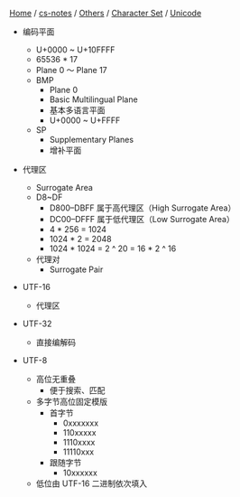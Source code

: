 [Home](https://mengxianbin.github.io) /
[cs-notes](https://mengxianbin.github.io/cs-notes/site) /
[Others](https://mengxianbin.github.io/cs-notes/site/Others) /
[Character Set](https://mengxianbin.github.io/cs-notes/site/Others/Character%20Set) /
[Unicode](https://mengxianbin.github.io/cs-notes/site/Others/Character%20Set/Unicode)

* 编码平面
    * U+0000 ~ U+10FFFF
    * 65536 * 17
    * Plane 0 ～ Plane 17
    * BMP
        * Plane 0
        * Basic Multilingual Plane
        * 基本多语言平面
        * U+0000 ~ U+FFFF
    * SP
        * Supplementary Planes
        * 增补平面

* 代理区
    * Surrogate Area
    * D8~DF
        * D800–DBFF 属于高代理区（High Surrogate Area）
        * DC00–DFFF 属于低代理区（Low Surrogate Area）
        * 4 * 256 = 1024
        * 1024 * 2 = 2048
        * 1024 * 1024 = 2 ^ 20 = 16 * 2 ^ 16
    * 代理对 
        * Surrogate Pair

* UTF-16
    * 代理区

* UTF-32
    * 直接编解码

* UTF-8
    * 高位无重叠
        * 便于搜索、匹配
    * 多字节高位固定模版
        * 首字节
            * 0xxxxxxx
            * 110xxxxx
            * 1110xxxx
            * 11110xxx
        * 跟随字节
            * 10xxxxxx
    * 低位由 UTF-16 二进制依次填入
